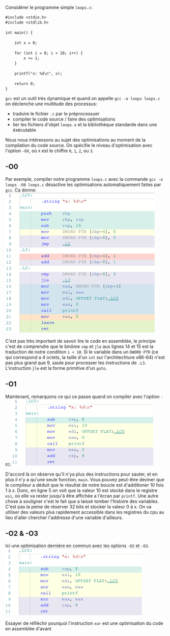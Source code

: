 Considérer le programme simple `loops.c`:
```
#include <stdio.h>
#include <stdlib.h>

int main() {

    int x = 0;

    for (int i = 0; i < 10; i++) {
        x += 1;
    }

    printf("x: %d\n", x);

    return 0;
}
```

`gcc` est un outil très dynamique et quand on appelle `gcc -o loops loops.c` on déclenche une multitude des processus:
- traduire le fichier `.c` par le préprocessuer
- compiler le code source / faire des optimisations
- lier les fichiers d'objet `loops.o` et la bibliothèque standarde dans une éxécutable

Nous nous intéressons au sujet des optimisations au moment de la compilation du code source.
On spécifie le niveau d'optimisation avec l'option `-OX`, où `X` est le chiffre `0`, `1`, `2`, ou `3`.

## -O0
Par exemple, compiler notre programme `loops.c` avec la commande `gcc -o loops -O0 loops.c` désactive les optimisations automatiquement faites par `gcc`. Ca donne:
![assemblée pour niveau d'optimisation 0](./media/loops-O0_righthand.png)

C'est pas très important de savoir lire le code en assemblée, le principe c'est de comprendre que le binôme `cmp` et `jle` aux lignes 14 et 15 est la traduction de notre condition `i < 10`. Si le variable dans un `DWORD PTR` (ce qui correspond a 4 octets, la taille d'un `int` sur l'architechture x86-64) n'est pas plus grand que 9, saute pour processer les instructions de `.L3`. L'instruction `jle` est la forme primitive d'un `goto`.

## -O1
Maintenant, remarquons ce qui ce passe quand on compiler avec l'option `-O1`:
![assemblée pour O1](./media/loops-O1.png)

D'accord là on observe qu'il n'ya plus des instructions pour sauter, et en plus il n'y a qu'une seule fonction, `main`. Vous pouvez peut-être deviner que le compileur a déduit que le résultat de notre boucle est d'additioner 10 fois 1 à x. Donc, en ligne 5 on voit que la valeur 10 est stocké dans le registre `esi`, où elle va rester jusqu'à être affichée a l'écran par `printf`.
Une autre chose à souligner c'est le fait que a laissé tomber l'histoire des variables. C'est pas la peine de réserver 32 bits et stocker la valeur 0 à x. On va utiliser des valeurs plus rapidement accessible dans les registres du cpu au lieu d'aller chercher l'addresse d'une variable d'ailleurs.

## -O2 & -O3
Ici une optimisation dernière en commun avec les options `-O2` et `-O3`.
![assemblée pour O2 et O3](./media/loops-O2.png)

Essayer de réfléchir pourquoi l'instruction `xor` est une optimisation du code en assemblée d'avant